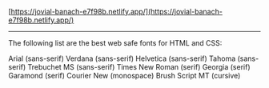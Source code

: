 [https://jovial-banach-e7f98b.netlify.app/](https://jovial-banach-e7f98b.netlify.app/)

---

The following list are the best web safe fonts for HTML and CSS:

Arial (sans-serif)
Verdana (sans-serif)
Helvetica (sans-serif)
Tahoma (sans-serif)
Trebuchet MS (sans-serif)
Times New Roman (serif)
Georgia (serif)
Garamond (serif)
Courier New (monospace)
Brush Script MT (cursive)
